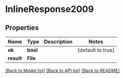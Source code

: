 # InlineResponse2009

## Properties

Name | Type | Description | Notes
------------ | ------------- | ------------- | -------------
**ok** | **bool** |  | [default to true]
**result** | **File** |  | 

[[Back to Model list]](../README.md#documentation-for-models) [[Back to API list]](../README.md#documentation-for-api-endpoints) [[Back to README]](../README.md)


